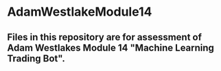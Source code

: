# AdamWestlakeModule14

## Files in this repository are for assessment of Adam Westlakes Module 14 "Machine Learning Trading Bot".
